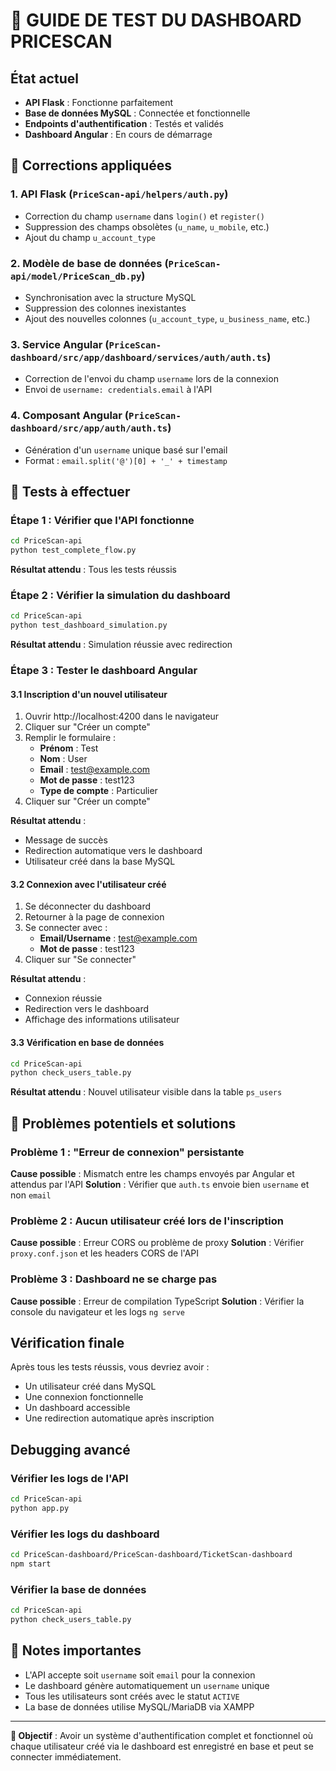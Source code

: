 # 🧪 GUIDE DE TEST DU DASHBOARD PRICESCAN

##  État actuel
- **API Flask** :  Fonctionne parfaitement
- **Base de données MySQL** :  Connectée et fonctionnelle
- **Endpoints d'authentification** :  Testés et validés
- **Dashboard Angular** :  En cours de démarrage

## 🔧 Corrections appliquées

### 1. API Flask (`PriceScan-api/helpers/auth.py`)
-  Correction du champ `username` dans `login()` et `register()`
-  Suppression des champs obsolètes (`u_name`, `u_mobile`, etc.)
-  Ajout du champ `u_account_type`

### 2. Modèle de base de données (`PriceScan-api/model/PriceScan_db.py`)
-  Synchronisation avec la structure MySQL
-  Suppression des colonnes inexistantes
-  Ajout des nouvelles colonnes (`u_account_type`, `u_business_name`, etc.)

### 3. Service Angular (`PriceScan-dashboard/src/app/dashboard/services/auth/auth.ts`)
-  Correction de l'envoi du champ `username` lors de la connexion
-  Envoi de `username: credentials.email` à l'API

### 4. Composant Angular (`PriceScan-dashboard/src/app/auth/auth.ts`)
-  Génération d'un `username` unique basé sur l'email
-  Format : `email.split('@')[0] + '_' + timestamp`

## 🧪 Tests à effectuer

### Étape 1 : Vérifier que l'API fonctionne
```bash
cd PriceScan-api
python test_complete_flow.py
```
**Résultat attendu** : Tous les tests  réussis

### Étape 2 : Vérifier la simulation du dashboard
```bash
cd PriceScan-api
python test_dashboard_simulation.py
```
**Résultat attendu** : Simulation réussie avec redirection

### Étape 3 : Tester le dashboard Angular

#### 3.1 Inscription d'un nouvel utilisateur
1. Ouvrir http://localhost:4200 dans le navigateur
2. Cliquer sur "Créer un compte"
3. Remplir le formulaire :
   - **Prénom** : Test
   - **Nom** : User
   - **Email** : test@example.com
   - **Mot de passe** : test123
   - **Type de compte** : Particulier
4. Cliquer sur "Créer un compte"

**Résultat attendu** :
-  Message de succès
-  Redirection automatique vers le dashboard
-  Utilisateur créé dans la base MySQL

#### 3.2 Connexion avec l'utilisateur créé
1. Se déconnecter du dashboard
2. Retourner à la page de connexion
3. Se connecter avec :
   - **Email/Username** : test@example.com
   - **Mot de passe** : test123
4. Cliquer sur "Se connecter"

**Résultat attendu** :
-  Connexion réussie
-  Redirection vers le dashboard
-  Affichage des informations utilisateur

#### 3.3 Vérification en base de données
```bash
cd PriceScan-api
python check_users_table.py
```
**Résultat attendu** : Nouvel utilisateur visible dans la table `ps_users`

## 🚨 Problèmes potentiels et solutions

### Problème 1 : "Erreur de connexion" persistante
**Cause possible** : Mismatch entre les champs envoyés par Angular et attendus par l'API
**Solution** : Vérifier que `auth.ts` envoie bien `username` et non `email`

### Problème 2 : Aucun utilisateur créé lors de l'inscription
**Cause possible** : Erreur CORS ou problème de proxy
**Solution** : Vérifier `proxy.conf.json` et les headers CORS de l'API

### Problème 3 : Dashboard ne se charge pas
**Cause possible** : Erreur de compilation TypeScript
**Solution** : Vérifier la console du navigateur et les logs `ng serve`

##  Vérification finale

Après tous les tests réussis, vous devriez avoir :
-  Un utilisateur créé dans MySQL
-  Une connexion fonctionnelle
-  Un dashboard accessible
-  Une redirection automatique après inscription

##  Debugging avancé

### Vérifier les logs de l'API
```bash
cd PriceScan-api
python app.py
```

### Vérifier les logs du dashboard
```bash
cd PriceScan-dashboard/PriceScan-dashboard/TicketScan-dashboard
npm start
```

### Vérifier la base de données
```bash
cd PriceScan-api
python check_users_table.py
```

## 📝 Notes importantes

- L'API accepte soit `username` soit `email` pour la connexion
- Le dashboard génère automatiquement un `username` unique
- Tous les utilisateurs sont créés avec le statut `ACTIVE`
- La base de données utilise MySQL/MariaDB via XAMPP

---

**🎯 Objectif** : Avoir un système d'authentification complet et fonctionnel où chaque utilisateur créé via le dashboard est enregistré en base et peut se connecter immédiatement.
